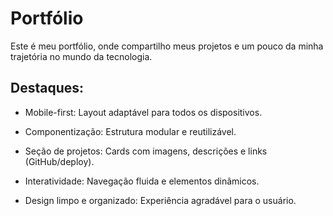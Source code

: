 # Portfólio
Este é meu portfólio, onde compartilho meus projetos e um pouco da minha trajetória no mundo da tecnologia.

## Destaques:

- Mobile-first: Layout adaptável para todos os dispositivos.

- Componentização: Estrutura modular e reutilizável.

- Seção de projetos: Cards com imagens, descrições e links (GitHub/deploy).

- Interatividade: Navegação fluida e elementos dinâmicos.

- Design limpo e organizado: Experiência agradável para o usuário.
